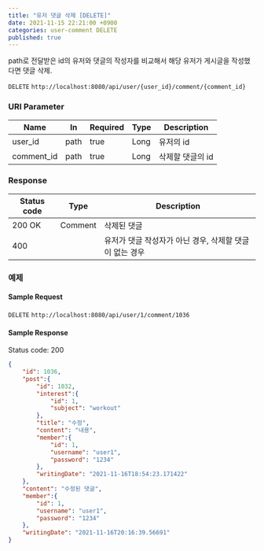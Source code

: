 ```yaml
---
title: "유저 댓글 삭제 [DELETE]"
date: 2021-11-15 22:21:00 +0900
categories: user-comment DELETE
published: true
---
```


path로 전달받은 id의 유저와 댓글의 작성자를 비교해서 해당 유저가 게시글을 작성했다면 댓글 삭제.

`DELETE` `http://localhost:8080/api/user/{user_id}/comment/{comment_id}`

### URI Parameter

| Name       | In   | Required | Type | Description      |
| ---------- | ---- | -------- | ---- | ---------------- |
| user_id    | path | true     | Long | 유저의 id        |
| comment_id | path | true     | Long | 삭제할 댓글의 id |

### Response

| Status code | Type    | Description                                             |
| ----------- | ------- | ------------------------------------------------------- |
| 200 OK      | Comment | 삭제된 댓글                                             |
| 400         |         | 유저가 댓글 작성자가 아닌 경우, 삭제할 댓글이 없는 경우 |



### 예제

#### Sample Request

`DELETE` `http://localhost:8080/api/user/1/comment/1036`

#### Sample Response

Status code: 200

```json
{
    "id": 1036,
    "post":{
        "id": 1032,
        "interest":{
            "id": 1,
            "subject": "workout"
        },
        "title": "수정",
        "content": "내용",
        "member":{
            "id": 1,
            "username": "user1",
            "password": "1234"
        },
        "writingDate": "2021-11-16T18:54:23.171422"
    },
    "content": "수정된 댓글",
    "member":{
        "id": 1,
        "username": "user1",
        "password": "1234"
    },
    "writingDate": "2021-11-16T20:16:39.56691"
}
```

